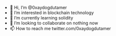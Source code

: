 - 👋 Hi, I’m @0xaydogdutamer
- 👀 I’m interested in blockchain technology
- 🌱 I’m currently learning solidity
- 💞️ I’m looking to collaborate on nothing now
- 📫 How to reach me twitter.com/0xaydogdutamer

<!---
0xaydogdutamer/0xaydogdutamer is a ✨ special ✨ repository because its `README.md` (this file) appears on your GitHub profile.
You can click the Preview link to take a look at your changes.
--->
